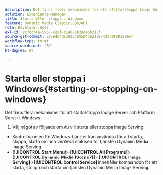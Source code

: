 ```yaml
---
description: Det finns flera mekanismer för att starta/stoppa Image Server och Platform Server i Windows
solution: Experience Manager
title: Starta eller stoppa i Windows
feature: Dynamic Media Classic,SDK/API
role: Developer,User
exl-id: 9c7dc74a-5965-428f-9146-6b39c46b318f
source-git-commit: 206e4643e3926cb85b4be2189743578f88180be7
workflow-type: tm+mt
source-wordcount: '89'
ht-degree: 0%

---
```


# Starta eller stoppa i Windows{#starting-or-stopping-on-windows}

Det finns flera mekanismer för att starta/stoppa Image Server och Platform Server i Windows

1. Välj något av följande om du vill starta eller stoppa Image Serving:

* Kontrollpanelen för Windows-tjänster kan användas för att starta, stoppa, starta om och verifiera statusen för tjänsten Dynamic Media Image Serving.
* **[!UICONTROL Start Menu]**>  **[!UICONTROL All Programs]**>  **[!UICONTROL Dynamic Media (Scene7)]**>  **[!UICONTROL Image Serving]**>  **[!UICONTROL Control Service]** innehåller kommandon för att starta, stoppa och starta om tjänsten Dynamic Media Image Serving.
